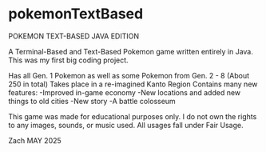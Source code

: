 # pokemonTextBased

POKEMON TEXT-BASED JAVA EDITION

A Terminal-Based and Text-Based Pokemon game written entirely in Java.
This was my first big coding project.

Has all Gen. 1 Pokemon as well as some Pokemon from Gen. 2 - 8 (About 250 in total)
Takes place in a re-imagined Kanto Region
Contains many new features: 
-Improved in-game economy
-New locations and added new things to old cities
-New story
-A battle colosseum

This game was made for educational purposes only.
I do not own the rights to any images, sounds, or music used.
All usages fall under Fair Usage.

Zach
MAY 2025
